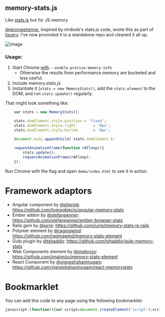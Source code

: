 ## memory-stats.js

Like [stats.js](https://github.com/mrdoob/stats.js/) but for JS memory

[@jeromeetienne](https://github.com/jeromeetienne/), inspired by mrdoob's stats.js code, wrote this as part of [tquery](https://github.com/jeromeetienne/tquery). I've now promoted it to a standalone repo and cleaned it all up.

![image](http://i.imgur.com/eUCFcAH.gif)

### Usage:

1. Start Chrome [with](http://www.chromium.org/developers/how-tos/run-chromium-with-flags) `--enable-precise-memory-info`
    - Otherwise the results from performance.memory are bucketed and less useful.
1. Include memory.stats.js
1. Instantiate it (`stats = new MemoryStats()`, add the `stats.element` to the DOM, and run `stats.update()` regularly.

That might look something like:

```js
    var stats = new MemoryStats();

    stats.domElement.style.position = 'fixed';
    stats.domElement.style.right        = '0px';
    stats.domElement.style.bottom       = '0px';
    
    document.body.appendChild( stats.domElement );

    requestAnimationFrame(function rAFloop(){
        stats.update();
        requestAnimationFrame(rAFloop);
    });
```

Run Chrome with the flag and open `demo/index.html` to see it in action.

# Framework adaptors

* Angular component by [@shprink](https://github.com/shprink): https://github.com/livingobjects/angular-memory-stats
* Ember addon by [@stefanpenner](https://github.com/stefanpenner): https://github.com/stefanpenner/ember-browser-stats
* Rails gem by [@jurre](https://github.com/jurre):
https://github.com/jurre/memory-stats-js-rails
* Polymer element by [@ragingwind](https://github.com/ragingwind): https://github.com/ragingwind/memory-stats-element
* Gulp plugin by [@tshaddix](https://github.com/tshaddix): https://github.com/tshaddix/gulp-memory-stats
* Web Components element by [@jmalonzo](https://github.com/jmalonzo): https://github.com/jmalonzo/memory-stats-element
* React Component by [@vigneshshanmugam](https://github.com/vigneshshanmugam): https://github.com/vigneshshanmugam/react-memorystats

# Bookmarklet

You can add this code to any page using the following bookmarklet:

```js
javascript:(function(){var script=document.createElement('script');script.src='https://rawgit.com/xudafeng/memory-stats.js/master/bookmarklet.js';document.head.appendChild(script);})()
```
